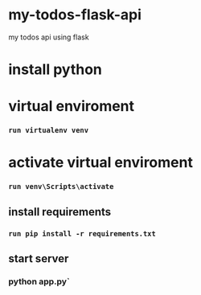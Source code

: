 # my-todos-flask-api
my todos api using flask
# install python

# virtual enviroment

### `run virtualenv venv`

# activate virtual enviroment

### `run venv\Scripts\activate`

## install requirements

### `run pip install -r requirements.txt`

## start server
### python app.py`

